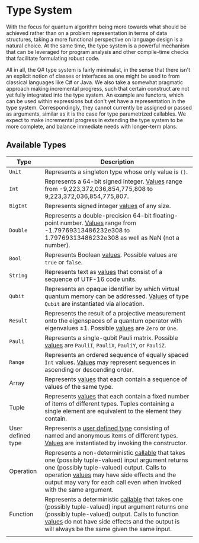 # Type System

With the focus for quantum algorithm being more towards what should be achieved rather than on a problem representation in terms of data structures, taking a more functional perspective on language design is a natural choice. At the same time, the type system is a powerful mechanism that can be leveraged for program analysis and other compile-time checks that facilitate formulating robust code. 

All in all, the Q# type system is fairly minimalist, in the sense that there isn't an explicit notion of classes or interfaces as one might be used to from classical languages like C# or Java. We also take a somewhat pragmatic approach making incremental progress, such that certain construct are not yet fully integrated into the type system. An example are functors, which can be used within expressions but don't yet have a representation in the type system. Correspondingly, they cannot currently be assigned or passed as arguments, similar as it is the case for type parametrized callables.
We expect to make incremental progress in extending the type system to be more complete, and balance immediate needs with longer-term plans. 

## Available Types

Type | Description
---------|----------
 `Unit` | Represents a singleton type whose only value is `()`.
 `Int` | Represents a 64-bit signed integer. [Values](https://github.com/microsoft/qsharp-language/blob/main/Specifications/Language/3_Expressions/ValueLiterals.md#int-literals) range from -9,223,372,036,854,775,808 to 9,223,372,036,854,775,807.
 `BigInt` | Represents signed integer [values](https://github.com/microsoft/qsharp-language/blob/main/Specifications/Language/3_Expressions/ValueLiterals.md#bigint-literals) of any size.
 `Double` | Represents a double-precision 64-bit floating-point number. [Values](https://github.com/microsoft/qsharp-language/blob/main/Specifications/Language/3_Expressions/ValueLiterals.md#double-literals) range from -1.79769313486232e308 to 1.79769313486232e308 as well as NaN (not a number).
 `Bool` | Represents Boolean [values](https://github.com/microsoft/qsharp-language/blob/main/Specifications/Language/3_Expressions/ValueLiterals.md#bool-literals). Possible values are `true` or `false`.
 `String` | Represents text as [values](https://github.com/microsoft/qsharp-language/blob/main/Specifications/Language/3_Expressions/ValueLiterals.md#string-literals) that consist of a sequence of UTF-16 code units. 
 `Qubit` | Represents an opaque identifier by which virtual quantum memory can be addressed. [Values](https://github.com/microsoft/qsharp-language/blob/main/Specifications/Language/3_Expressions/ValueLiterals.md#qubit-literals) of type `Qubit` are instantiated via allocation.
 `Result` | Represents the result of a projective measurement onto the eigenspaces of a quantum operator with eigenvalues ±1. Possible [values](https://github.com/microsoft/qsharp-language/blob/main/Specifications/Language/3_Expressions/ValueLiterals.md#result-literals) are `Zero` or `One`. 
 `Pauli` | Represents a single-qubit Pauli matrix. Possible [values](https://github.com/microsoft/qsharp-language/blob/main/Specifications/Language/3_Expressions/ValueLiterals.md#pauli-literals) are `PauliI`, `PauliX`, `PauliY`, or `PauliZ`.
 `Range` | Represents an ordered sequence of equally spaced `Int` values. [Values](https://github.com/microsoft/qsharp-language/blob/main/Specifications/Language/3_Expressions/ValueLiterals.md#range-literals) may represent sequences in ascending or descending order.
 Array | Represents [values](https://github.com/microsoft/qsharp-language/blob/main/Specifications/Language/3_Expressions/ValueLiterals.md#array-literals) that each contain a sequence of values of the same type.
 Tuple | Represents [values](https://github.com/microsoft/qsharp-language/blob/main/Specifications/Language/3_Expressions/ValueLiterals.md#tuple-literals) that each contain a fixed number of items of different types. Tuples containing a single element are equivalent to the element they contain.
 User defined type | Represents a [user defined type](https://github.com/microsoft/qsharp-language/blob/main/Specifications/Language/1_ProgramStructure/2_TypeDeclarations.md) consisting of named and anonymous items of different types. [Values](https://github.com/microsoft/qsharp-language/blob/main/Specifications/Language/3_Expressions/ValueLiterals.md#literals-for-user-defined-types) are instantiated by invoking the constructor. 
 Operation | Represents a non-deterministic [callable](https://github.com/microsoft/qsharp-language/blob/main/Specifications/Language/4_TypeSystem/OperationsAndFunctions.md) that takes one (possibly tuple-valued) input argument returns one (possibly tuple-valued) output. Calls to operation [values](https://github.com/microsoft/qsharp-language/blob/main/Specifications/Language/3_Expressions/ValueLiterals.md#operation-literals) may have side effects and the output may vary for each call even when invoked with the same argument.
 Function | Represents a deterministic [callable](https://github.com/microsoft/qsharp-language/blob/main/Specifications/Language/4_TypeSystem/OperationsAndFunctions.md) that takes one (possibly tuple-valued) input argument returns one (possibly tuple-valued) output. Calls to function [values](https://github.com/microsoft/qsharp-language/blob/main/Specifications/Language/3_Expressions/ValueLiterals.md#function-literals) do not have side effects and the output is will always be the same given the same input. 
 | | |

